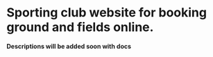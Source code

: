 # Sporting club website for booking ground and fields online.

**Descriptions will be added soon with docs**